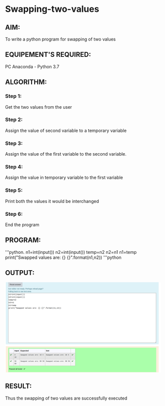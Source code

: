 # Swapping-two-values
## AIM:
To write a python program for swapping of two values
## EQUIPEMENT'S REQUIRED: 
PC
Anaconda - Python 3.7
## ALGORITHM: 
### Step 1:
Get the two values from the user
### Step 2: 
Assign the value of second variable to a temporary variable 
### Step 3: 
Assign the value of the first variable to the second variable.
### Step 4:  
Assign the value in temporary variable to the first variable
### Step 5: 
Print both the values it would be interchanged
### Step 6: 
End the program
## PROGRAM:
'''python.
n1=int(input())
n2=int(input())
temp=n2
n2=n1
n1=temp
print("Swapped values are: {} {}".format(n1,n2))
'''python
## OUTPUT:
![](swap.png)
## RESULT:
Thus the swapping of two values are successfully executed



